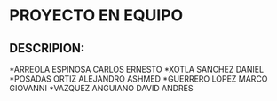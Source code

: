 PROYECTO EN EQUIPO
=========================

DESCRIPION:
------------------------

*ARREOLA ESPINOSA CARLOS ERNESTO
*XOTLA SANCHEZ DANIEL
*POSADAS ORTIZ ALEJANDRO ASHMED
*GUERRERO LOPEZ MARCO GIOVANNI
*VAZQUEZ ANGUIANO DAVID ANDRES

